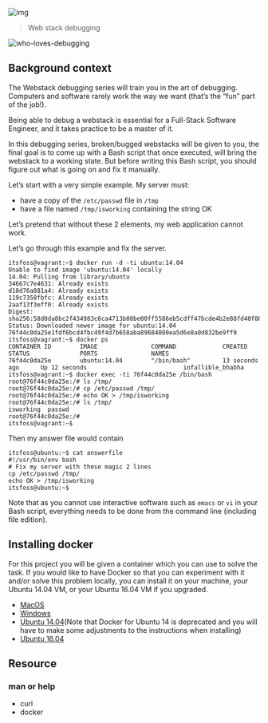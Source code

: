![img](https://assets.imaginablefutures.com/media/images/ALX_Logo.max-200x150.png)
  > Web stack debugging 

![who-loves-debugging](https://s3.amazonaws.com/intranet-projects-files/holbertonschool-sysadmin_devops/265/uWLzjc8.jpg)

## Background context
The Webstack debugging series will train you in the art of debugging. Computers and software rarely work the way we want (that’s the “fun” part of the job!).

Being able to debug a webstack is essential for a Full-Stack Software Engineer, and it takes practice to be a master of it.

In this debugging series, broken/bugged webstacks will be given to you, the final goal is to come up with a Bash script that once executed, will bring the webstack to a working state. But before writing this Bash script, you should figure out what is going on and fix it manually.

Let’s start with a very simple example. My server must: 

- have a copy of the ```/etc/passwd``` file in ```/tmp```
- have a file named ```/tmp/isworking``` containing the string OK

Let’s pretend that without these 2 elements, my web application cannot work.

Let’s go through this example and fix the server.

```
itsfoss@vagrant:~$ docker run -d -ti ubuntu:14.04
Unable to find image 'ubuntu:14.04' locally
14.04: Pulling from library/ubuntu
34667c7e4631: Already exists
d18d76a881a4: Already exists
119c7358fbfc: Already exists
2aaf13f3eff0: Already exists
Digest: sha256:58d0da8bc2f434983c6ca4713b08be00ff5586eb5cdff47bcde4b2e88fd40f88
Status: Downloaded newer image for ubuntu:14.04
76f44c0da25e1fdf6bcd4fbc49f4d7b658aba89684080ea5d6e8a0d832be9ff9
itsfoss@vagrant:~$ docker ps
CONTAINER ID        IMAGE               COMMAND             CREATED             STATUS              PORTS               NAMES
76f44c0da25e        ubuntu:14.04        "/bin/bash"         13 seconds ago      Up 12 seconds                           infallible_bhabha
itsfoss@vagrant:~$ docker exec -ti 76f44c0da25e /bin/bash
root@76f44c0da25e:/# ls /tmp/
root@76f44c0da25e:/# cp /etc/passwd /tmp/
root@76f44c0da25e:/# echo OK > /tmp/isworking
root@76f44c0da25e:/# ls /tmp/
isworking  passwd
root@76f44c0da25e:/#
itsfoss@vagrant:~$
```

Then my answer file would contain 
```
itsfoss@ubuntu:~$ cat answerfile
#!/usr/bin/env bash
# Fix my server with these magic 2 lines
cp /etc/passwd /tmp/
echo OK > /tmp/isworking
itsfoss@ubuntu:~$
```
Note that as you cannot use interactive software such as ```emacs``` or ```vi``` in your Bash script, everything needs to be done from the command line (including file edition).

## Installing docker
For this project you will be given a container which you can use to solve the task. If you would like to have Docker so that you can experiment with it and/or solve this problem locally, you can install it on your machine, your Ubuntu 14.04 VM, or your Ubuntu 16.04 VM if you upgraded.

- [MacOS](https://docs.docker.com/desktop/install/mac-install/)
- [Windows](https://docs.docker.com/desktop/install/windows-install/)
- [Ubuntu 14.04](https://www.liquidweb.com/kb/how-to-install-docker-on-ubuntu-14-04-lts/)(Note that Docker for Ubuntu 14 is deprecated and you will have to make some adjustments to the instructions when installing)
- [Ubuntu 16.04](https://www.digitalocean.com/community/tutorials/how-to-install-and-use-docker-on-ubuntu-16-04)

## Resource 
### man or help
- curl 
- docker
